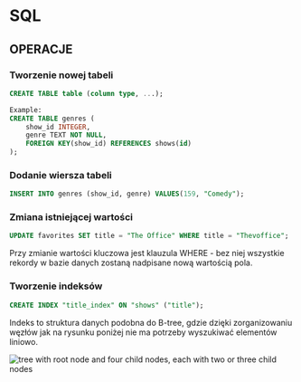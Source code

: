 # **SQL**

## OPERACJE
### Tworzenie nowej tabeli
```sql
CREATE TABLE table (column type, ...);

Example:
CREATE TABLE genres (
	show_id INTEGER, 
	genre TEXT NOT NULL, 
	FOREIGN KEY(show_id) REFERENCES shows(id)
);
```
### Dodanie wiersza tabeli
```sql
INSERT INTO genres (show_id, genre) VALUES(159, "Comedy");
```

### Zmiana istniejącej wartości
```sql
UPDATE favorites SET title = "The Office" WHERE title = "Thevoffice";
```
Przy zmianie wartości kluczowa jest klauzula WHERE - bez niej wszystkie rekordy w bazie danych zostaną nadpisane nową wartością pola.

### Tworzenie indeksów
```sql
CREATE INDEX "title_index" ON "shows" ("title");
```
Indeks to struktura danych podobna do B-tree, gdzie dzięki zorganizowaniu węzłów jak na rysunku poniżej nie ma potrzeby wyszukiwać elementów liniowo. 

![tree with root node and four child nodes, each with two or three child nodes](https://cs50.harvard.edu/x/2022/notes/7/b_tree.png)
